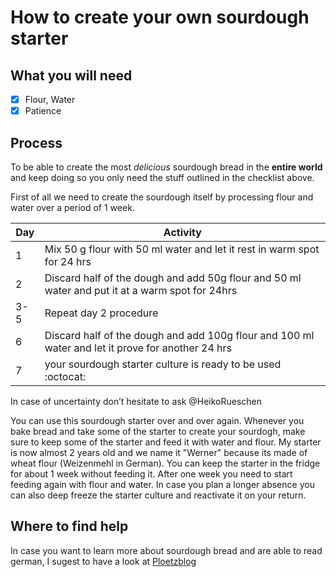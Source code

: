 # How to create your own sourdough starter #
## What you will need
- [x] Flour, Water
- [x] Patience

## Process
To be able to create the most *delicious* sourdough bread in the **entire world** and keep doing so you only need the stuff outlined in the checklist above.

First of all we need to create the sourdough itself by processing flour and water over a period of 1 week.

Day | Activity
-------- | ------
1 | Mix 50 g flour with 50 ml water and let it rest in warm spot for 24 hrs
2 | Discard half of the dough and add 50g flour and 50 ml water and put it at a warm spot for 24hrs
3-5 | Repeat day 2 procedure
6 | Discard half of the dough and add 100g flour and 100 ml water and let it prove for another 24 hrs
7 | your sourdough starter culture is ready to be used :octocat: 

In case of uncertainty don’t hesitate to ask @HeikoRueschen

You can use this sourdough starter over and over again. Whenever you bake bread and take some of the starter to create your sourdogh, make sure to keep some of the starter and feed it with water and flour. My starter is now almost 2 years old and we name it "Werner" because its made of wheat flour (Weizenmehl in German).
You can keep the starter in the fridge for about 1 week without feeding it. After one week you need to start feeding again with flour and water. In case you plan a longer absence you can also deep freeze the starter culture and reactivate it on your return.

## Where to find help
In case you want to learn more about sourdough bread and are able to read german, I sugest to have a look at [Ploetzblog](http://www.ploetzblog.de)
